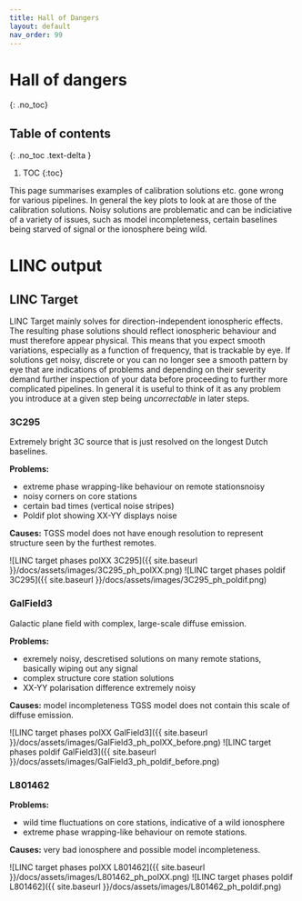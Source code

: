 ```yaml
---
title: Hall of Dangers
layout: default
nav_order: 99
---
```


# Hall of dangers
{: .no_toc}

## Table of contents
{: .no_toc .text-delta }

1. TOC
{:toc}

This page summarises examples of calibration solutions etc. gone wrong for various pipelines. In general the key plots to look at are those of the calibration solutions. Noisy solutions are problematic and can be indiciative of a variety of issues, such as model incompleteness, certain baselines being starved of signal or the ionosphere being wild.

# LINC output

## LINC Target

LINC Target mainly solves for direction-independent ionospheric effects. The resulting phase solutions should reflect ionospheric behaviour and must therefore appear physical. This means that you expect smooth variations, especially as a function of frequency, that is trackable by eye. If solutions get noisy, discrete or you can no longer see a smooth pattern by eye that are indications of problems and depending on their severity demand further inspection of your data before proceeding to further more complicated pipelines. In general it is useful to think of it as any problem you introduce at a given step being *uncorrectable* in later steps.


### 3C295

Extremely bright 3C source that is just resolved on the longest Dutch baselines.

**Problems:**

* extreme phase wrapping-like behaviour on remote stationsnoisy
* noisy corners on core stations
* certain bad times (vertical noise stripes)
* Poldif plot showing XX-YY displays noise

**Causes:** TGSS model does not have enough resolution to represent structure seen by the furthest remotes.

![LINC target phases polXX 3C295]({{ site.baseurl }}/docs/assets/images/3C295_ph_polXX.png)
![LINC target phases poldif 3C295]({{ site.baseurl }}/docs/assets/images/3C295_ph_poldif.png)

### GalField3

Galactic plane field with complex, large-scale diffuse emission.

**Problems:**

* exremely noisy, descretised solutions on many remote stations, basically wiping out any signal
* complex structure core station solutions
* XX-YY polarisation difference extremely noisy

**Causes:** model incompleteness TGSS model does not contain this scale of diffuse emission.

![LINC target phases polXX GalField3]({{ site.baseurl }}/docs/assets/images/GalField3_ph_polXX_before.png)
![LINC target phases poldif GalField3]({{ site.baseurl }}/docs/assets/images/GalField3_ph_poldif_before.png)

### L801462

**Problems:**

* wild time fluctuations on core stations, indicative of a wild ionosphere
* extreme phase wrapping-like behaviour on remote stations.

**Causes:** very bad ionosphere and possible model incompleteness.

![LINC target phases polXX L801462]({{ site.baseurl }}/docs/assets/images/L801462_ph_polXX.png)
![LINC target phases poldif L801462]({{ site.baseurl }}/docs/assets/images/L801462_ph_poldif.png)
